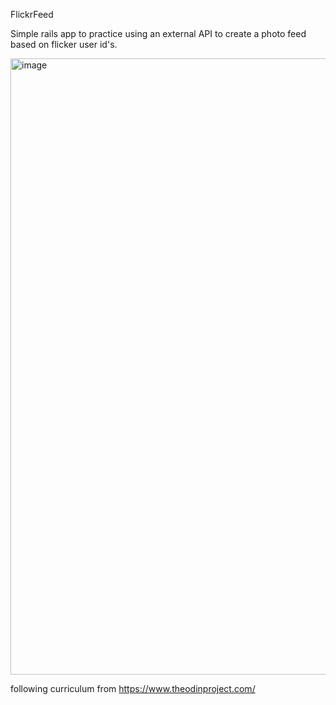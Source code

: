 FlickrFeed

Simple rails app to practice using an external API to create a photo feed
based on flicker user id's. 


<img width="986" alt="image" src="https://user-images.githubusercontent.com/97567622/222356865-4dab7b80-c9bf-4d7e-b869-37b5f7d70a2e.png">

following curriculum from https://www.theodinproject.com/
